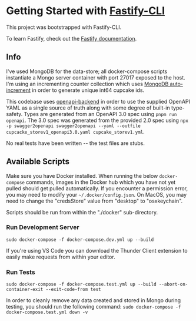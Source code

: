 # Getting Started with [Fastify-CLI](https://www.npmjs.com/package/fastify-cli)
This project was bootstrapped with Fastify-CLI.

To learn Fastify, check out the [Fastify documentation](https://fastify.dev/docs/latest/).

## Info
I've used MongoDB for the data-store; all docker-compose scripts instantiate a Mongo server container with port 27017 exposed to the host. I'm using an incrementing counter collection which uses [MongoDB auto-increment](https://www.mongodb.com/basics/mongodb-auto-increment) in order to generate unique int64 cupcake ids.

This codebase uses [openapi-backend](https://openapistack.co/docs/openapi-backend/intro/) in order to use the supplied OpenAPI YAML as a single source of truth along with some degree of built-in type-safety. Types are generated from an OpenAPI 3.0 spec using `pnpm run openapi`. The 3.0 spec was generated from the provided 2.0 spec using `npx -p swagger2openapi swagger2openapi --yaml --outfile cupcacke_storev1_openapi3.0.yaml cupcake_storev1.yml`.

No real tests have been written -- the test files are stubs.


## Available Scripts

Make sure you have Docker installed. When running the below `docker-compose` commands, images in the Docker hub which you have not yet pulled should get pulled automatically. If you encounter a permission error, you may need to modify your `~/.docker/config.json`. On MacOS, you may need to change the "credsStore" value from "desktop" to "osxkeychain".

Scripts should be run from within the "./docker" sub-directory.


### Run Development Server

`sudo docker-compose -f docker-compose.dev.yml up --build`

If you're using VS Code you can download the Thunder Client extension to easily make requests from within your editor.

### Run Tests

`sudo docker-compose -f docker-compose.test.yml up --build --abort-on-container-exit --exit-code-from test`

In order to cleanly remove any data created and stored in Mongo during testing, you should run the following command:
`sudo docker-compose -f docker-compose.test.yml down -v`


